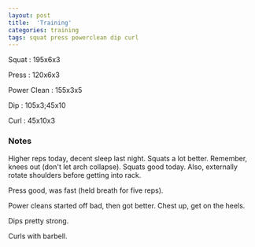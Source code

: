 ```yaml
---
layout: post
title:  'Training'
categories: training
tags: squat press powerclean dip curl
---
```


Squat       :   195x6x3

Press       :   120x6x3

Power Clean :   155x3x5

Dip         :   105x3;45x10

Curl        :   45x10x3


### Notes

Higher reps today, decent sleep last night. Squats a lot better. Remember, knees out
(don't let arch collapse). Squats good today. Also, externally rotate shoulders before
getting into rack.

Press good, was fast (held breath for five reps).

Power cleans started off bad, then got better. Chest up, get on the heels.

Dips pretty strong.

Curls with barbell.
